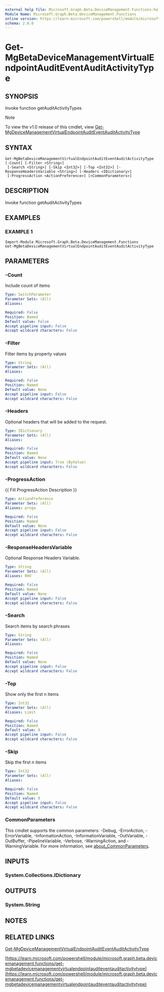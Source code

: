 ```yaml
---
external help file: Microsoft.Graph.Beta.DeviceManagement.Functions-help.xml
Module Name: Microsoft.Graph.Beta.DeviceManagement.Functions
online version: https://learn.microsoft.com/powershell/module/microsoft.graph.beta.devicemanagement.functions/get-mgbetadevicemanagementvirtualendpointauditeventauditactivitytype
schema: 2.0.0
---
```


# Get-MgBetaDeviceManagementVirtualEndpointAuditEventAuditActivityType

## SYNOPSIS
Invoke function getAuditActivityTypes

> [!NOTE]
> To view the v1.0 release of this cmdlet, view [Get-MgDeviceManagementVirtualEndpointAuditEventAuditActivityType](/powershell/module/Microsoft.Graph.DeviceManagement.Functions/Get-MgDeviceManagementVirtualEndpointAuditEventAuditActivityType?view=graph-powershell-1.0)

## SYNTAX

```
Get-MgBetaDeviceManagementVirtualEndpointAuditEventAuditActivityType [-Count] [-Filter <String>]
 [-Search <String>] [-Skip <Int32>] [-Top <Int32>] [-ResponseHeadersVariable <String>] [-Headers <IDictionary>]
 [-ProgressAction <ActionPreference>] [<CommonParameters>]
```

## DESCRIPTION
Invoke function getAuditActivityTypes

## EXAMPLES

### EXAMPLE 1
```
Import-Module Microsoft.Graph.Beta.DeviceManagement.Functions
Get-MgBetaDeviceManagementVirtualEndpointAuditEventAuditActivityType
```

## PARAMETERS

### -Count
Include count of items

```yaml
Type: SwitchParameter
Parameter Sets: (All)
Aliases:

Required: False
Position: Named
Default value: False
Accept pipeline input: False
Accept wildcard characters: False
```

### -Filter
Filter items by property values

```yaml
Type: String
Parameter Sets: (All)
Aliases:

Required: False
Position: Named
Default value: None
Accept pipeline input: False
Accept wildcard characters: False
```

### -Headers
Optional headers that will be added to the request.

```yaml
Type: IDictionary
Parameter Sets: (All)
Aliases:

Required: False
Position: Named
Default value: None
Accept pipeline input: True (ByValue)
Accept wildcard characters: False
```

### -ProgressAction
{{ Fill ProgressAction Description }}

```yaml
Type: ActionPreference
Parameter Sets: (All)
Aliases: proga

Required: False
Position: Named
Default value: None
Accept pipeline input: False
Accept wildcard characters: False
```

### -ResponseHeadersVariable
Optional Response Headers Variable.

```yaml
Type: String
Parameter Sets: (All)
Aliases: RHV

Required: False
Position: Named
Default value: None
Accept pipeline input: False
Accept wildcard characters: False
```

### -Search
Search items by search phrases

```yaml
Type: String
Parameter Sets: (All)
Aliases:

Required: False
Position: Named
Default value: None
Accept pipeline input: False
Accept wildcard characters: False
```

### -Top
Show only the first n items

```yaml
Type: Int32
Parameter Sets: (All)
Aliases: Limit

Required: False
Position: Named
Default value: 0
Accept pipeline input: False
Accept wildcard characters: False
```

### -Skip
Skip the first n items

```yaml
Type: Int32
Parameter Sets: (All)
Aliases:

Required: False
Position: Named
Default value: 0
Accept pipeline input: False
Accept wildcard characters: False
```

### CommonParameters
This cmdlet supports the common parameters: -Debug, -ErrorAction, -ErrorVariable, -InformationAction, -InformationVariable, -OutVariable, -OutBuffer, -PipelineVariable, -Verbose, -WarningAction, and -WarningVariable. For more information, see [about_CommonParameters](http://go.microsoft.com/fwlink/?LinkID=113216).

## INPUTS

### System.Collections.IDictionary
## OUTPUTS

### System.String
## NOTES

## RELATED LINKS
[Get-MgDeviceManagementVirtualEndpointAuditEventAuditActivityType](/powershell/module/Microsoft.Graph.DeviceManagement.Functions/Get-MgDeviceManagementVirtualEndpointAuditEventAuditActivityType?view=graph-powershell-1.0)

[https://learn.microsoft.com/powershell/module/microsoft.graph.beta.devicemanagement.functions/get-mgbetadevicemanagementvirtualendpointauditeventauditactivitytype](https://learn.microsoft.com/powershell/module/microsoft.graph.beta.devicemanagement.functions/get-mgbetadevicemanagementvirtualendpointauditeventauditactivitytype)




